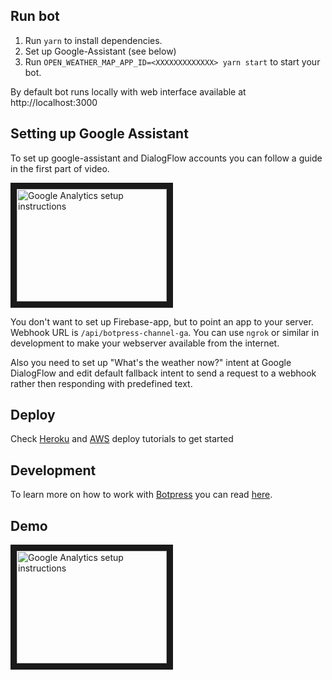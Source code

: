 ## Run bot

1. Run `yarn` to install dependencies.
2. Set up Google-Assistant (see below)
3. Run `OPEN_WEATHER_MAP_APP_ID=<XXXXXXXXXXXXX> yarn start` to start your bot.

By default bot runs locally with web interface available at http://localhost:3000

## Setting up Google Assistant

To set up google-assistant and DialogFlow accounts you can follow a guide in the first part of video.

<a href="http://www.youtube.com/watch?feature=player_embedded&v=WZY_in9oAjA
" target="_blank"><img src="http://img.youtube.com/vi/WZY_in9oAjA/0.jpg" 
alt="Google Analytics setup instructions" width="240" height="180" border="10" /></a>

You don't want to set up Firebase-app, but to point an app to your server.
Webhook URL is `/api/botpress-channel-ga`. You can use `ngrok` or similar in development to make your webserver available from the internet.

Also you need to set up "What's the weather now?" intent at Google DialogFlow and edit default fallback intent to send a request to a webhook rather then responding with predefined text.

## Deploy

Check [Heroku](https://botpress.io/docs/deploy/heroku/) and [AWS](https://botpress.io/docs/deploy/aws/) deploy tutorials to get started

## Development

To learn more on how to work with [Botpress](https://botpress.io/) you can read [here](https://botpress.io/docs/getting_started/).
## Demo

<a href="http://www.youtube.com/watch?feature=player_embedded&v=z74UOPW4Bzc
" target="_blank"><img src="http://img.youtube.com/vi/z74UOPW4Bzc/0.jpg" 
alt="Google Analytics setup instructions" width="240" height="180" border="10" /></a>
